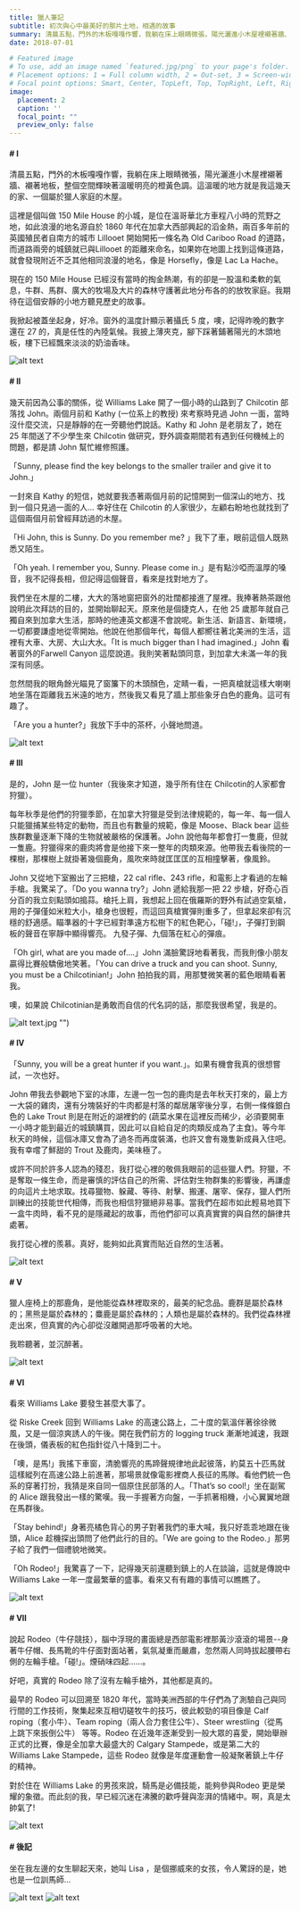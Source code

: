 ```yaml
---
title: 獵人筆記
subtitle: 初次與心中最美好的那片土地，相遇的故事
summary: 清晨五點，門外的木板嘎嘎作響，我躺在床上眼睛微張，陽光灑進小木屋裡襯著牆、襯著地板，整個空間輝映著溫暖明亮的橙黃色調。這溫暖的地方就是我這幾天的家、一個屬於獵人家庭的木屋。...
date: 2018-07-01

# Featured image
# To use, add an image named `featured.jpg/png` to your page's folder.
# Placement options: 1 = Full column width, 2 = Out-set, 3 = Screen-width
# Focal point options: Smart, Center, TopLeft, Top, TopRight, Left, Right, BottomLeft, Bottom, BottomRight
image:
  placement: 2
  caption: ''
  focal_point: ""
  preview_only: false
---
```



#### # I
清晨五點，門外的木板嘎嘎作響，我躺在床上眼睛微張，陽光灑進小木屋裡襯著牆、襯著地板，整個空間輝映著溫暖明亮的橙黃色調。這溫暖的地方就是我這幾天的家、一個屬於獵人家庭的木屋。

這裡是個叫做 150 Mile House 的小城，是位在溫哥華北方車程八小時的荒野之地，如此浪漫的地名源自於 1860 年代在加拿大西部興起的滔金熱，兩百多年前的英國殖民者自南方的城市 Lillooet 開始開拓一條名為 Old Cariboo Road 的道路，而道路兩旁的城鎮就已與Lillooet 的距離來命名，如果妳在地圖上找到這條道路，就會發現附近不乏其他相同浪漫的地名，像是 Horsefly，像是 Lac La Hache。

現在的 150 Mile House 已經沒有當時的掏金熱潮，有的卻是一股溫和柔軟的氣息，牛群、馬群、廣大的牧場及大片的森林守護著此地分布各的的放牧家庭。我期待在這個安靜的小地方聽見歷史的故事。

我掀起被蓋坐起身，好冷。窗外的溫度計顯示著攝氏 5 度，噢，記得昨晚的數字還在 27 的，真是任性的內陸氣候。我披上薄夾克，腳下踩著鋪著陽光的木頭地板，樓下已經飄來淡淡的奶油香味。


![alt text](IMG_2931_1.jpg "")

#### # II
幾天前因為公事的關係，從 Williams Lake 開了一個小時的山路到了 Chilcotin 部落找 John。兩個月前和 Kathy (一位系上的教授) 來考察時見過 John 一面，當時沒什麼交流，只是靜靜的在一旁聽他們說話。Kathy 和 John 是老朋友了，她在 25 年間送了不少學生來 Chilcotin 做研究，野外調查期間若有遇到任何機械上的問題，都是請 John 幫忙維修照護。

「Sunny, please find the key belongs to the smaller trailer and give it to John.」

一封來自 Kathy 的短信，她就要我憑著兩個月前的記憶開到一個深山的地方、找到一個只見過一面的人…  幸好住在 Chilcotin 的人家很少，左顧右盼地也就找到了這個兩個月前曾經拜訪過的木屋。

「Hi John, this is Sunny. Do you remember me? 」我下了車，眼前這個人既熟悉又陌生。

「Oh yeah. I remember you, Sunny. Please come in.」是有點沙啞而溫厚的嗓音，我不記得長相，但記得這個聲音，看來是找對地方了。

我們坐在木屋的二樓，大大的落地窗把窗外的壯闊都接進了屋裡。我捧著熱茶跟他說明此次拜訪的目的，並開始聊起天。原來他是個捷克人，在他 25 歲那年就自己獨自來到加拿大生活，那時的他連英文都還不會說呢。新生活、新語言、新環境，一切都要謙虛地從零開始。他說在他那個年代，每個人都嚮往著北美洲的生活，這裡有大車、大房、大山大水。「It is much bigger than I had imagined.」John 看著窗外的Farwell Canyon 這麼說道。我則笑著點頭同意，到加拿大未滿一年的我深有同感。

忽然間我的眼角餘光瞄見了窗簾下的木頭顏色，定睛一看，一把真槍就這樣大喇喇地坐落在距離我五米遠的地方，然後我又看見了牆上那些象牙白色的鹿角。這可有趣了。

「Are you a hunter?」我放下手中的茶杯，小聲地問道。

![alt text](IMG_4449_1.jpg "")

#### # III
是的，John 是一位 hunter（我後來才知道，幾乎所有住在 Chilcotin的人家都會狩獵）。

每年秋季是他們的狩獵季節，在加拿大狩獵是受到法律規範的，每一年、每一個人只能獵捕某些特定的動物，而且也有數量的規範，像是 Moose、Black bear 這些族群數量逐漸下降的生物就被嚴格的保護著。John 說他每年都會打一隻鹿，但就一隻鹿。狩獵得來的鹿肉將會是他接下來一整年的肉類來源。他帶我去看後院的一棵樹，那棵樹上就掛著幾個鹿角，風吹來時就匡匡匡的互相撞擊著，像風鈴。

John 又從地下室搬出了三把槍，22 cal rifle、243 rifle，和電影上才看過的左輪手槍。我驚呆了。「Do you wanna try?」John 遞給我那一把 22 步槍，好奇心百分百的我立刻點頭如搗蒜。槍托上肩，我想起上回在俄羅斯的野外有試過空氣槍，用的子彈僅如米粒大小，槍身也很輕，而這回真槍實彈則重多了，但拿起來卻有沉穩的舒適感。瞄準器的十字已經對準遠方松樹下的紅色靶心，「碰!」，子彈打到鋼板的聲音在寧靜中顯得響亮。
九發子彈、九個落在紅心的彈痕。

「Oh girl, what are you made of….」John 滿臉驚訝地看著我，而我則像小朋友贏得比賽般驕傲地笑著。「You can drive a truck and you can shoot. Sunny, you must be a Chilcotinian!」John 拍拍我的肩，用那雙微笑著的藍色眼睛看著我。

噢，如果說 Chilcotinian是勇敢而自信的代名詞的話，那麼我很希望，我是的。


![alt text](featured).jpg "")

#### # IV
「Sunny, you will be a great hunter if you want.」。如果有機會我真的很想嘗試，一次也好。

John 帶我去參觀地下室的冰庫，左邊一包一包的鹿肉是去年秋天打來的，最上方一大袋的雞肉，還有分塊裝好的牛肉都是村落的鄰居屠宰後分享，右側一條條銀白色的 Lake Trout 則是在附近的湖裡釣的 (蔬菜水果在這裡反而稀少，必須要開車一小時才能到最近的城鎮購買，因此可以自給自足的肉類反成為了主食)。等今年秋天的時候，這個冰庫又會為了過冬而再度裝滿，也許又會有幾隻新成員入住吧。我有幸嚐了鮮甜的 Trout 及鹿肉，美味極了。

或許不同於許多人認為的殘忍，我打從心裡的敬佩我眼前的這些獵人們。狩獵，不是奪取一條生命，而是審慎的評估自己的所需、評估對生物群集的影響後，再謙虛的向這片土地求取。找尋獵物、躲藏、等待、射擊、搬運、屠宰、保存，獵人們所訓練出的技能世代相傳，而我也相信狩獵絕非易事。當我們在超市如此輕易地買下一盒牛肉時，看不見的是隱藏起的故事，而他們卻可以真真實實的與自然的韻律共處著。

我打從心裡的羨慕。真好，能夠如此真實而貼近自然的生活著。

![alt text](IMG_7289_1.jpg "")

#### # V
獵人座椅上的那鹿角，是他能從森林裡取來的，最美的紀念品。鹿群是屬於森林的；黑熊是屬於森林的；麋鹿是屬於森林的；人類也是屬於森林的。我們從森林裡走出來，但真實的內心卻從沒離開過那呼吸著的大地。

我聆聽著，並沉醉著。

![alt text](IMG_7278_1.jpg "")

#### # VI
看來 Williams Lake 要發生甚麼大事了。

從 Riske Creek 回到 Williams Lake 的高速公路上，二十度的氣溫伴著徐徐微風，又是一個涼爽誘人的午後。開在我們前方的 logging truck 漸漸地減速，我跟在後頭，儀表板的紅色指針從八十降到二十。

「噢，是馬!」我搖下車窗，清脆響亮的馬蹄聲規律地此起彼落，約莫五十匹馬就這樣縱列在高速公路上前進著，那場景就像電影裡商人長征的馬隊。看他們統一色系的穿著打扮，我猜是來自同一個原住民部落的人。「That’s so cool!」坐在副駕的 Alice 跟我發出一樣的驚嘆。我一手握著方向盤，一手抓著相機，小心翼翼地跟在馬群後。

「Stay behind!」身著亮橘色背心的男子對著我們的車大喊，我只好乖乖地跟在後頭，Alice 趁機探出頭問了他們此行的目的。「We are going to the Rodeo.」那男子給了我們一個禮貌地微笑。

「Oh Rodeo!」我驚喜了一下，記得幾天前還聽到鎮上的人在談論，這就是傳說中 Williams Lake 一年一度最繁華的盛事。看來又有有趣的事情可以瞧瞧了。

![alt text](IMG_4591_1.jpg "")

#### # VII
說起 Rodeo（牛仔競技），腦中浮現的畫面總是西部電影裡那黃沙滾滾的場景--身著牛仔帽、長馬靴的牛仔面對面站著，氣氛凝重而嚴肅，忽然兩人同時拔起腰帶右側的左輪手槍。「碰!」。煙硝味四起……。

好吧，真實的 Rodeo 除了沒有左輪手槍外，其他都是真的。

最早的 Rodeo 可以回溯至 1820 年代，當時美洲西部的牛仔們為了測驗自己與同行間的工作技術，聚集起來互相切磋牧牛的技巧，彼此較勁的項目像是 Calf roping（套小牛）、Team roping（兩人合力套住公牛）、Steer wrestling（從馬上跳下來扳倒公牛） 等等。Rodeo 在近幾年逐漸受到一般大眾的喜愛，開始舉辦正式的比賽，像是全加拿大最盛大的 Calgary Stampede，或是第二大的 Williams Lake Stampede，這些 Rodeo 就像是年度運動會一般凝聚著鎮上牛仔的精神。

對於住在 Williams Lake 的男孩來說，騎馬是必備技能，能夠參與Rodeo 更是榮耀的象徵。而此刻的我，早已經沉迷在沸騰的歡呼聲與澎湃的情緒中。啊，真是太帥氣了!

![alt text](IMG_5044_1.jpg "")


#### # 後記
坐在我左邊的女生聊起天來，她叫 Lisa ，是個挪威來的女孩，令人驚訝的是，她也是一位訓馬師...

![alt text](IMG_6178_1.jpg "")
![alt text](IMG_4726_1.jpg "")
